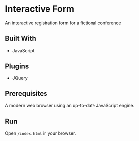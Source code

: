 # Interactive Form
An interactive registration form for a fictional conference

## Built With
* JavaScript

## Plugins
* JQuery

## Prerequisites
A modern web browser using an up-to-date JavaScript engine.

## Run
Open `/index.html` in your browser.
